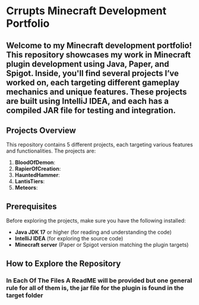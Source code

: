 # **Crrupts Minecraft Development Portfolio**

**Welcome to my Minecraft development portfolio!** This repository showcases my work in Minecraft plugin development using Java, Paper, and Spigot. Inside, you'll find several projects I’ve worked on, each targeting different gameplay mechanics and unique features. These projects are built using **IntelliJ IDEA**, and each has a compiled JAR file for testing and integration.
------------------------------------------------------------------------------------------------------------------------------------------------------------------
## **Projects Overview**

This repository contains 5 different projects, each targeting various features and functionalities. The projects are:

1. **BloodOfDemon**: 
2. **RapierOfCreation**: 
3. **HauntedHammer**: 
4. **LantisTiers**: 
5. **Meteors**: 

## **Prerequisites**

Before exploring the projects, make sure you have the following installed:

- **Java JDK 17** or higher (for reading and understanding the code)
- **IntelliJ IDEA** (for exploring the source code)
- **Minecraft server** (Paper or Spigot version matching the plugin targets)

## **How to Explore the Repository**

### **In Each Of The Files A ReadME will be provided but one general rule for all of them is, the jar file for the plugin is found in the target folder**




